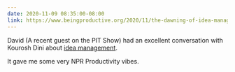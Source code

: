 ```yaml
---
date: 2020-11-09 08:35:00-08:00
link: https://www.beingproductive.org/2020/11/the-dawning-of-idea-management-a-conversation-with-david-sparks/
---
```


David (A recent guest on the PIT Show) had an excellent conversation with Kourosh Dini about [idea management](https://www.beingproductive.org/2020/11/the-dawning-of-idea-management-a-conversation-with-david-sparks/).

It gave me some very NPR Productivity vibes.
